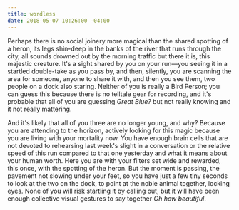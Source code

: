 ```yaml
---
title: wordless
date: 2018-05-07 10:26:00 -04:00
---
```


Perhaps there is no social joinery more magical than the shared spotting of a heron, its legs shin-deep in the banks of the river that runs through the city, all sounds drowned out by the morning traffic but there it is, this majestic creature. It's a sight shared by you on your run—you seeing it in a startled double-take as you pass by, and then, silently, you are scanning the area for someone, anyone to share it with, and then you see them, two people on a dock also staring. Neither of you is really a Bird Person; you can guess this because there is no telltale gear for recording, and it's probable that all of you are guessing *Great Blue?* but not really knowing and it not really mattering. 

And it's likely that all of you three are no longer young, and why? Because you are attending to the horizon, actively looking for this magic because you are living with your mortality now. You have enough brain cells that are not devoted to rehearsing last week's slight in a conversation or the relative speed of this run compared to that one yesterday and what it means about your human worth. Here you are with your filters set wide and rewarded, this once, with the spotting of the heron. But the moment is passing, the pavement not slowing under your feet, so you have just a few tiny seconds to look at the two on the dock, to point at the noble animal together, locking eyes. None of you will risk startling it by calling out, but it will have been enough collective visual gestures to say together *Oh how beautiful*.
